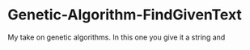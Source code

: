 # Genetic-Algorithm-FindGivenText

My take on genetic algorithms. In this one you give it a string and 
